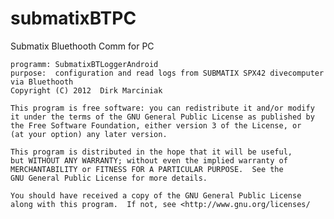 submatixBTPC
============

Submatix Bluethooth Comm for PC


    programm: SubmatixBTLoggerAndroid
    purpose:  configuration and read logs from SUBMATIX SPX42 divecomputer via Bluethooth    
    Copyright (C) 2012  Dirk Marciniak

    This program is free software: you can redistribute it and/or modify
    it under the terms of the GNU General Public License as published by
    the Free Software Foundation, either version 3 of the License, or
    (at your option) any later version.

    This program is distributed in the hope that it will be useful,
    but WITHOUT ANY WARRANTY; without even the implied warranty of
    MERCHANTABILITY or FITNESS FOR A PARTICULAR PURPOSE.  See the
    GNU General Public License for more details.

    You should have received a copy of the GNU General Public License
    along with this program.  If not, see <http://www.gnu.org/licenses/

